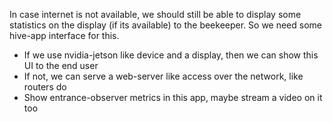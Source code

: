 In case internet is not available, we should still be able to display some statistics on the display (if its available) to the beekeeper. So we need some hive-app interface for this.

- If we use nvidia-jetson like device and a display, then we can show this UI to the end user
- If not, we can serve a web-server like access over the network, like routers do
- Show entrance-observer metrics in this app, maybe stream a video on it too